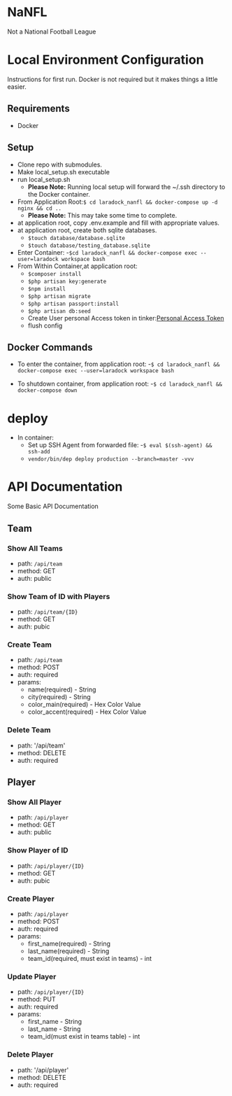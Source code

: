 # NaNFL
Not a National Football League

# Local Environment Configuration
Instructions for first run. Docker is not required but it makes things a little easier.

## Requirements
- Docker

## Setup
- Clone repo with submodules.
- Make local_setup.sh executable
- run local_setup.sh
    - **Please Note:** Running local setup will forward the ~/.ssh directory to the Docker container.
- From Application Root:`$ cd laradock_nanfl && docker-compose up -d nginx && cd ..`
    - **Please Note:** This may take some time to complete.
- at application root, copy .env.example and fill with appropriate values.
- at application root, create both sqlite databases.
    - `$touch database/database.sqlite`
    - `$touch database/testing_database.sqlite`
- Enter Container: 
    -`$cd laradock_nanfl && docker-compose exec --user=laradock workspace bash`
- From Within Container,at application root:
    - `$composer install`
    - `$php artisan key:generate`
    - `$npm install`
    - `$php artisan migrate`
    - `$php artisan passport:install`
    - `$php artisan db:seed`
    - Create User personal Access token in tinker:[Personal Access Token](https://laravel.com/docs/5.7/passport#personal-access-tokens)
    - flush config
 
## Docker Commands
- To enter the container, from application root:
    -`$ cd laradock_nanfl && docker-compose exec --user=laradock workspace bash`

- To shutdown container, from application root:
    -`$ cd laradock_nanfl && docker-compose down`
    
# deploy
- In container:
    - Set up SSH Agent from forwarded file: 
        -`$ eval $(ssh-agent) && ssh-add`
    - `vendor/bin/dep deploy production --branch=master -vvv`
    
    
# API Documentation
Some Basic API Documentation

## Team
### Show All Teams
- path: `/api/team`
- method: GET
- auth: public

### Show Team of ID with Players
- path: `/api/team/{ID}`
- method: GET
- auth: pubic

### Create Team
- path: `/api/team`
- method: POST
- auth: required
- params:
    - name(required) - String
    - city(required) - String
    - color_main(required) - Hex Color Value
    - color_accent(required) - Hex Color Value

### Delete Team
- path: '/api/team'
- method: DELETE
- auth: required

## Player
### Show All Player
- path: `/api/player`
- method: GET
- auth: public

### Show Player of ID
- path: `/api/player/{ID}`
- method: GET
- auth: pubic

### Create Player
- path: `/api/player`
- method: POST
- auth: required
- params:
    - first_name(required) - String
    - last_name(required) - String
    - team_id(required, must exist in teams) - int
    
### Update Player
- path: `/api/player/{ID}`
- method: PUT
- auth: required
- params:
    - first_name - String
    - last_name - String
    - team_id(must exist in teams table) - int

### Delete Player
- path: '/api/player'
- method: DELETE
- auth: required